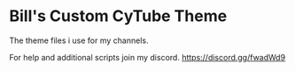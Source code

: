 # Bill's Custom CyTube Theme
The theme files i use for my channels.

For help and additional scripts join my discord.
https://discord.gg/fwadWd9
